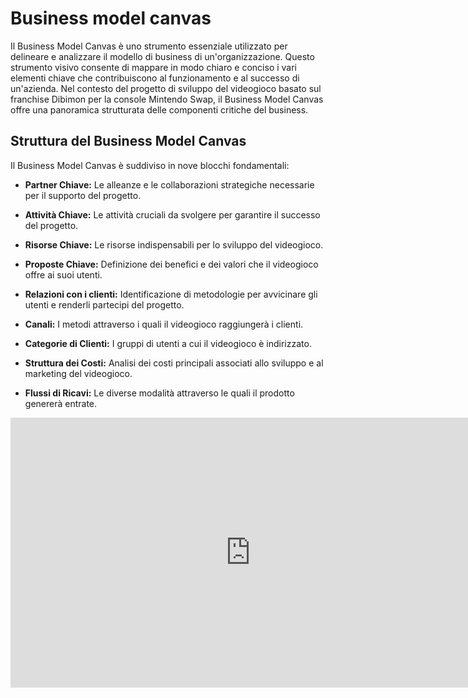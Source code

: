<!--n-->
# Business model canvas
Il Business Model Canvas è uno strumento essenziale utilizzato per delineare e analizzare il modello di business di un'organizzazione. Questo strumento visivo consente di mappare in modo chiaro e conciso i vari elementi chiave che contribuiscono al funzionamento e al successo di un'azienda. Nel contesto del progetto di sviluppo del videogioco basato sul franchise Dibimon per la console Mintendo Swap, il Business Model Canvas offre una panoramica strutturata delle componenti critiche del business.

## Struttura del Business Model Canvas
Il Business Model Canvas è suddiviso in nove blocchi fondamentali:

- <strong>Partner Chiave:</strong> Le alleanze e le collaborazioni strategiche necessarie per il supporto del progetto.

- <strong>Attività Chiave:</strong> Le attività cruciali da svolgere per garantire il successo del progetto.

- <strong>Risorse Chiave:</strong> Le risorse indispensabili per lo sviluppo del videogioco.

- <strong>Proposte Chiave:</strong> Definizione dei benefici e dei valori che il videogioco offre ai suoi utenti.

- <strong>Relazioni con i clienti:</strong> Identificazione di metodologie per avvicinare gli utenti e renderli partecipi del progetto.

- <strong>Canali:</strong> I metodi attraverso i quali il videogioco raggiungerà i clienti.

- <strong>Categorie di Clienti:</strong> I gruppi di utenti a cui il videogioco è indirizzato.

- <strong>Struttura dei Costi:</strong> Analisi dei costi principali associati allo sviluppo e al marketing del videogioco.

- <strong>Flussi di Ricavi:</strong> Le diverse modalità attraverso le quali il prodotto genererà entrate.


<iframe width="768" height="432" src="https://miro.com/app/live-embed/uXjVK7PDVSg=/?moveToViewport=567,-1168,4865,2221&embedId=333495645110" frameborder="0" scrolling="no" allow="fullscreen; clipboard-read; clipboard-write" allowfullscreen></iframe>

